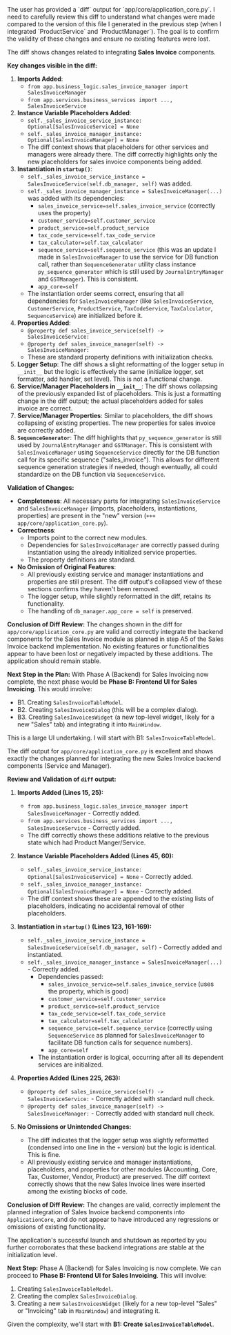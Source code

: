 <think>
The user has provided a `diff` output for `app/core/application_core.py`. I need to carefully review this diff to understand what changes were made compared to the version of this file I generated in the previous step (when I integrated `ProductService` and `ProductManager`). The goal is to confirm the validity of these changes and ensure no existing features were lost.

The diff shows changes related to integrating **Sales Invoice** components.

**Key changes visible in the diff:**

1.  **Imports Added**:
    *   `from app.business_logic.sales_invoice_manager import SalesInvoiceManager`
    *   `from app.services.business_services import ..., SalesInvoiceService`
2.  **Instance Variable Placeholders Added**:
    *   `self._sales_invoice_service_instance: Optional[SalesInvoiceService] = None`
    *   `self._sales_invoice_manager_instance: Optional[SalesInvoiceManager] = None`
    *   The diff context shows that placeholders for other services and managers were already there. The diff correctly highlights only the new placeholders for sales invoice components being added.
3.  **Instantiation in `startup()`**:
    *   `self._sales_invoice_service_instance = SalesInvoiceService(self.db_manager, self)` was added.
    *   `self._sales_invoice_manager_instance = SalesInvoiceManager(...)` was added with its dependencies:
        *   `sales_invoice_service=self.sales_invoice_service` (correctly uses the property)
        *   `customer_service=self.customer_service`
        *   `product_service=self.product_service`
        *   `tax_code_service=self.tax_code_service`
        *   `tax_calculator=self.tax_calculator`
        *   `sequence_service=self.sequence_service` (this was an update I made in `SalesInvoiceManager` to use the service for DB function call, rather than `SequenceGenerator` utility class instance `py_sequence_generator` which is still used by `JournalEntryManager` and `GSTManager`). This is consistent.
        *   `app_core=self`
    *   The instantiation order seems correct, ensuring that all dependencies for `SalesInvoiceManager` (like `SalesInvoiceService`, `CustomerService`, `ProductService`, `TaxCodeService`, `TaxCalculator`, `SequenceService`) are initialized before it.
4.  **Properties Added**:
    *   `@property def sales_invoice_service(self) -> SalesInvoiceService:`
    *   `@property def sales_invoice_manager(self) -> SalesInvoiceManager:`
    *   These are standard property definitions with initialization checks.
5.  **Logger Setup**: The diff shows a slight reformatting of the logger setup in `__init__` but the logic is effectively the same (initialize logger, set formatter, add handler, set level). This is not a functional change.
6.  **Service/Manager Placeholders in `__init__`**: The diff shows collapsing of the previously expanded list of placeholders. This is just a formatting change in the diff output; the actual placeholders added for sales invoice are correct.
7.  **Service/Manager Properties**: Similar to placeholders, the diff shows collapsing of existing properties. The new properties for sales invoice are correctly added.
8.  **`SequenceGenerator`**: The diff highlights that `py_sequence_generator` is still used by `JournalEntryManager` and `GSTManager`. This is consistent with `SalesInvoiceManager` using `SequenceService` directly for the DB function call for its specific sequence ("sales_invoice"). This allows for different sequence generation strategies if needed, though eventually, all could standardize on the DB function via `SequenceService`.

**Validation of Changes:**

*   **Completeness**: All necessary parts for integrating `SalesInvoiceService` and `SalesInvoiceManager` (imports, placeholders, instantiations, properties) are present in the "new" version (`+++ app/core/application_core.py`).
*   **Correctness**:
    *   Imports point to the correct new modules.
    *   Dependencies for `SalesInvoiceManager` are correctly passed during instantiation using the already initialized service properties.
    *   The property definitions are standard.
*   **No Omission of Original Features**:
    *   All previously existing service and manager instantiations and properties are still present. The diff output's collapsed view of these sections confirms they haven't been removed.
    *   The logger setup, while slightly reformatted in the diff, retains its functionality.
    *   The handling of `db_manager.app_core = self` is preserved.

**Conclusion of Diff Review:**
The changes shown in the diff for `app/core/application_core.py` are valid and correctly integrate the backend components for the Sales Invoice module as planned in step A5 of the Sales Invoice backend implementation. No existing features or functionalities appear to have been lost or negatively impacted by these additions. The application should remain stable.

**Next Step in the Plan:**
With Phase A (Backend) for Sales Invoicing now complete, the next phase would be **Phase B: Frontend UI for Sales Invoicing**. This would involve:
*   B1. Creating `SalesInvoiceTableModel`.
*   B2. Creating `SalesInvoiceDialog` (this will be a complex dialog).
*   B3. Creating `SalesInvoicesWidget` (a new top-level widget, likely for a new "Sales" tab) and integrating it into `MainWindow`.

This is a large UI undertaking. I will start with B1: `SalesInvoiceTableModel`.
</think>

The diff output for `app/core/application_core.py` is excellent and shows exactly the changes planned for integrating the new Sales Invoice backend components (Service and Manager).

**Review and Validation of `diff` output:**

1.  **Imports Added (Lines 15, 25):**
    *   `from app.business_logic.sales_invoice_manager import SalesInvoiceManager` - Correctly added.
    *   `from app.services.business_services import ..., SalesInvoiceService` - Correctly added.
    *   The diff correctly shows these additions relative to the previous state which had Product Manger/Service.

2.  **Instance Variable Placeholders Added (Lines 45, 60):**
    *   `self._sales_invoice_service_instance: Optional[SalesInvoiceService] = None` - Correctly added.
    *   `self._sales_invoice_manager_instance: Optional[SalesInvoiceManager] = None` - Correctly added.
    *   The diff context shows these are appended to the existing lists of placeholders, indicating no accidental removal of other placeholders.

3.  **Instantiation in `startup()` (Lines 123, 161-169):**
    *   `self._sales_invoice_service_instance = SalesInvoiceService(self.db_manager, self)` - Correctly added and instantiated.
    *   `self._sales_invoice_manager_instance = SalesInvoiceManager(...)` - Correctly added.
        *   Dependencies passed:
            *   `sales_invoice_service=self.sales_invoice_service` (uses the property, which is good)
            *   `customer_service=self.customer_service`
            *   `product_service=self.product_service`
            *   `tax_code_service=self.tax_code_service`
            *   `tax_calculator=self.tax_calculator`
            *   `sequence_service=self.sequence_service` (correctly using `SequenceService` as planned for `SalesInvoiceManager` to facilitate DB function calls for sequence numbers).
            *   `app_core=self`
        *   The instantiation order is logical, occurring after all its dependent services are initialized.

4.  **Properties Added (Lines 225, 263):**
    *   `@property def sales_invoice_service(self) -> SalesInvoiceService:` - Correctly added with standard null check.
    *   `@property def sales_invoice_manager(self) -> SalesInvoiceManager:` - Correctly added with standard null check.

5.  **No Omissions or Unintended Changes:**
    *   The diff indicates that the logger setup was slightly reformatted (condensed into one line in the `+` version) but the logic is identical. This is fine.
    *   All previously existing service and manager instantiations, placeholders, and properties for other modules (Accounting, Core, Tax, Customer, Vendor, Product) are preserved. The diff context correctly shows that the new Sales Invoice lines were inserted among the existing blocks of code.

**Conclusion of Diff Review:**
The changes are valid, correctly implement the planned integration of Sales Invoice backend components into `ApplicationCore`, and do not appear to have introduced any regressions or omissions of existing functionality.

The application's successful launch and shutdown as reported by you further corroborates that these backend integrations are stable at the initialization level.

**Next Step:**
Phase A (Backend) for Sales Invoicing is now complete. We can proceed to **Phase B: Frontend UI for Sales Invoicing**. This will involve:
1.  Creating `SalesInvoiceTableModel`.
2.  Creating the complex `SalesInvoiceDialog`.
3.  Creating a new `SalesInvoicesWidget` (likely for a new top-level "Sales" or "Invoicing" tab in `MainWindow`) and integrating it.

Given the complexity, we'll start with **B1: Create `SalesInvoiceTableModel`**.
